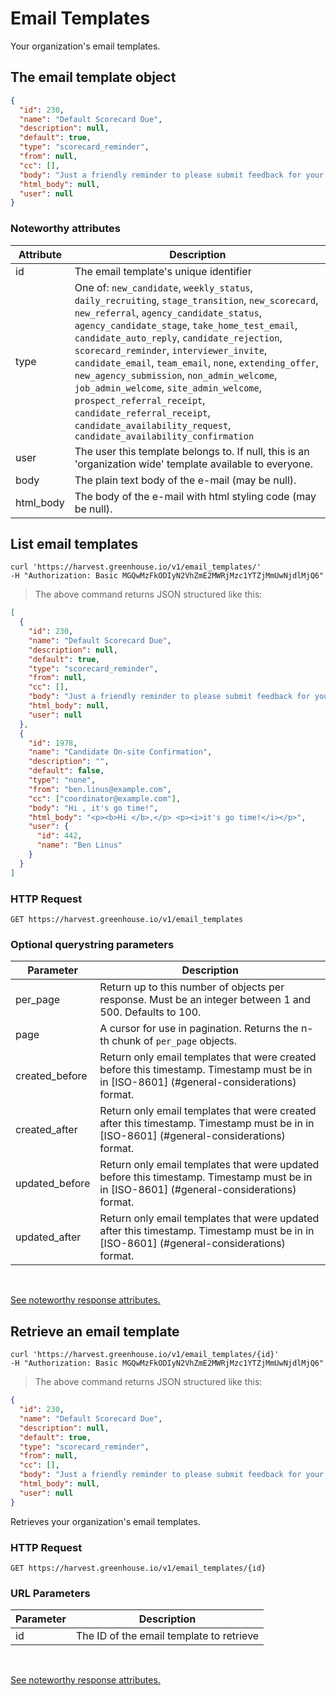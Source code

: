 # Email Templates

Your organization's email templates.

## The email template object

```json
{
  "id": 230,
  "name": "Default Scorecard Due",
  "description": null,
  "default": true,
  "type": "scorecard_reminder",
  "from": null,
  "cc": [],
  "body": "Just a friendly reminder to please submit feedback for your interview with  earlier today.",
  "html_body": null,
  "user": null
}
```

### Noteworthy attributes

| Attribute | Description |
|-----------|-------------|
| id | The email template's unique identifier |
| type | One of: `new_candidate`, `weekly_status`, `daily_recruiting`, `stage_transition`, `new_scorecard`, `new_referral`, `agency_candidate_status`, `agency_candidate_stage`, `take_home_test_email`, `candidate_auto_reply`, `candidate_rejection`, `scorecard_reminder`, `interviewer_invite`, `candidate_email`, `team_email`, `none`, `extending_offer`, `new_agency_submission`, `non_admin_welcome`, `job_admin_welcome`, `site_admin_welcome`, `prospect_referral_receipt`, `candidate_referral_receipt`, `candidate_availability_request`, `candidate_availability_confirmation`
| user |  The user this template belongs to. If null, this is an 'organization wide' template available to everyone.
| body | The plain text body of the e-mail (may be null).
| html_body | The body of the e-mail with html styling code (may be null).

## List email templates

```shell
curl 'https://harvest.greenhouse.io/v1/email_templates/' 
-H "Authorization: Basic MGQwMzFkODIyN2VhZmE2MWRjMzc1YTZjMmUwNjdlMjQ6"
```

> The above command returns JSON structured like this:

```json
[
  {
    "id": 230,
    "name": "Default Scorecard Due",
    "description": null,
    "default": true,
    "type": "scorecard_reminder",
    "from": null,
    "cc": [],
    "body": "Just a friendly reminder to please submit feedback for your interview with  earlier today.",
    "html_body": null,
    "user": null
  },
  {
    "id": 1978,
    "name": "Candidate On-site Confirmation",
    "description": "",
    "default": false,
    "type": "none",
    "from": "ben.linus@example.com",
    "cc": ["coordinator@example.com"],
    "body": "Hi , it's go time!",
    "html_body": "<p><b>Hi </b>,</p> <p><i>it's go time!</i></p>",
    "user": {
      "id": 442,
      "name": "Ben Linus"
    }
  }
]
```

### HTTP Request

`GET https://harvest.greenhouse.io/v1/email_templates`

### Optional querystring parameters

| Parameter | Description |
|-----------|-------------|
| per_page | Return up to this number of objects per response. Must be an integer between 1 and 500. Defaults to 100.
| page | A cursor for use in pagination.  Returns the n-th chunk of `per_page` objects.
| created_before | Return only email templates that were created before this timestamp. Timestamp must be in in [ISO-8601] (#general-considerations) format.
| created_after | Return only email templates that were created after this timestamp. Timestamp must be in in [ISO-8601] (#general-considerations) format.
| updated_before | Return only email templates that were updated before this timestamp. Timestamp must be in in [ISO-8601] (#general-considerations) format.
| updated_after | Return only email templates that were updated after this timestamp. Timestamp must be in in [ISO-8601] (#general-considerations) format.

<br>

[See noteworthy response attributes.](#the-email-template-object)

## Retrieve an email template

```shell
curl 'https://harvest.greenhouse.io/v1/email_templates/{id}' 
-H "Authorization: Basic MGQwMzFkODIyN2VhZmE2MWRjMzc1YTZjMmUwNjdlMjQ6"
```

> The above command returns JSON structured like this:

```json
{
  "id": 230,
  "name": "Default Scorecard Due",
  "description": null,
  "default": true,
  "type": "scorecard_reminder",
  "from": null,
  "cc": [],
  "body": "Just a friendly reminder to please submit feedback for your interview with  earlier today.",
  "html_body": null,
  "user": null
}
```

Retrieves your organization's email templates.

### HTTP Request

`GET https://harvest.greenhouse.io/v1/email_templates/{id}`

### URL Parameters

Parameter | Description
--------- | -----------
id | The ID of the email template to retrieve

<br>

[See noteworthy response attributes.](#the-email-template-object)